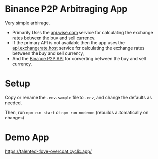 # Binance P2P Arbitraging App

Very simple arbitrage.

* Primarily Uses the [api.wise.com](https://wise.com/) service for calculating the exchange rates between the buy and sell currency.
* If the primary API is not available then the app uses the [api.exchangerate.host](https://exchangerate.host/) service for calculating the exchange rates between the buy and sell currency,
* And the [Binance P2P API](https://p2p.binance.com/) for converting between the buy and sell currency.

# Setup

Copy or rename the `.env.sample` file to `.env`, and change the defaults as needed.

Then, run `npm run start` or `npm run nodemon` (rebuilds automatically on changes).

# Demo App

https://talented-dove-overcoat.cyclic.app/


